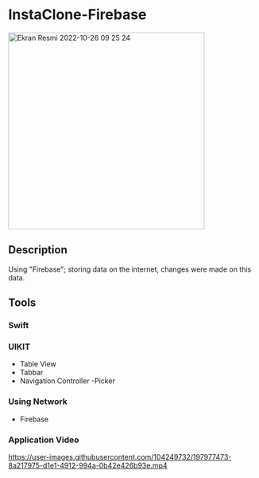 # InstaClone-Firebase

<img width="395" alt="Ekran Resmi 2022-10-26 09 25 24" src="https://user-images.githubusercontent.com/104249732/198024212-6416cc27-f9cd-46a2-8c33-4ea0d88a1572.png">


## Description

Using "Firebase"; storing data on the internet, changes were made on this data. 

## Tools

### Swift
### UIKIT
- Table View
- Tabbar
- Navigation Controller
-Picker

### Using Network
- Firebase

### Application Video

https://user-images.githubusercontent.com/104249732/197977473-8a217975-d1e1-4912-994a-0b42e426b93e.mp4
